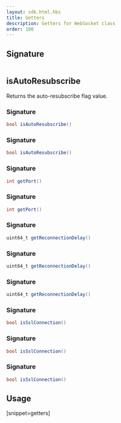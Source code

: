```yaml
---
layout: sdk.html.hbs
title: Getters
description: Getters for WebSocket class
order: 100
---
```


## Signature

```csharp
```

## isAutoResubscribe

Returns the auto-resubscribe flag value.

### Signature

```csharp
bool isAutoResubscribe()
```

### Signature

```csharp
bool isAutoResubscribe()
```

### Signature

```csharp
int getPort()
```

### Signature

```csharp
int getPort()
```

### Signature

```csharp
uint64_t getReconnectionDelay()
```

### Signature

```csharp
uint64_t getReconnectionDelay()
```

### Signature

```csharp
uint64_t getReconnectionDelay()
```

### Signature

```csharp
bool isSslConnection()
```

### Signature

```csharp
bool isSslConnection()
```

### Signature

```csharp
bool isSslConnection()
```

## Usage

[snippet=getters]
